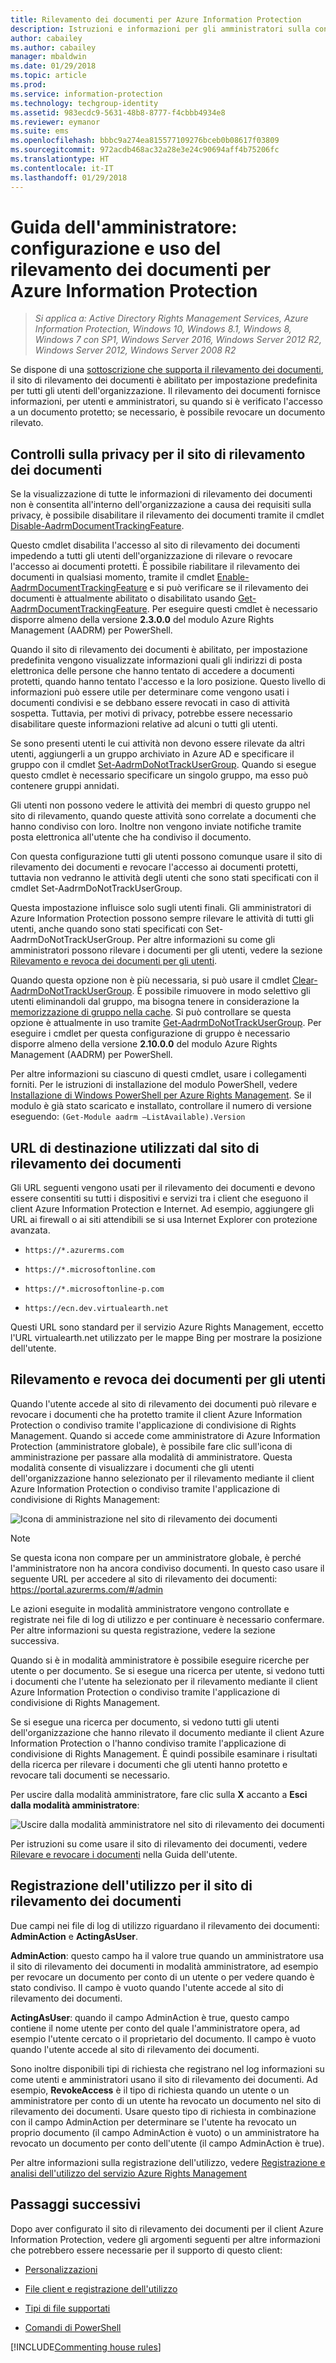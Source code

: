 ```yaml
---
title: Rilevamento dei documenti per Azure Information Protection
description: Istruzioni e informazioni per gli amministratori sulla configurazione e l'uso del rilevamento dei documenti per Azure Information Protection.
author: cabailey
ms.author: cabailey
manager: mbaldwin
ms.date: 01/29/2018
ms.topic: article
ms.prod: 
ms.service: information-protection
ms.technology: techgroup-identity
ms.assetid: 983ecdc9-5631-48b8-8777-f4cbbb4934e8
ms.reviewer: eymanor
ms.suite: ems
ms.openlocfilehash: bbbc9a274ea815577109276bceb0b08617f03809
ms.sourcegitcommit: 972acdb468ac32a28e3e24c90694aff4b75206fc
ms.translationtype: HT
ms.contentlocale: it-IT
ms.lasthandoff: 01/29/2018
---
```

# <a name="admin-guide-configuring-and-using-document-tracking-for-azure-information-protection"></a>Guida dell'amministratore: configurazione e uso del rilevamento dei documenti per Azure Information Protection

>*Si applica a: Active Directory Rights Management Services, Azure Information Protection, Windows 10, Windows 8.1, Windows 8, Windows 7 con SP1, Windows Server 2016, Windows Server 2012 R2, Windows Server 2012, Windows Server 2008 R2*

Se dispone di una [sottoscrizione che supporta il rilevamento dei documenti](https://www.microsoft.com/en-us/cloud-platform/azure-information-protection-features), il sito di rilevamento dei documenti è abilitato per impostazione predefinita per tutti gli utenti dell'organizzazione. Il rilevamento dei documenti fornisce informazioni, per utenti e amministratori, su quando si è verificato l'accesso a un documento protetto; se necessario, è possibile revocare un documento rilevato.

## <a name="privacy-controls-for-your-document-tracking-site"></a>Controlli sulla privacy per il sito di rilevamento dei documenti

Se la visualizzazione di tutte le informazioni di rilevamento dei documenti non è consentita all'interno dell'organizzazione a causa dei requisiti sulla privacy, è possibile disabilitare il rilevamento dei documenti tramite il cmdlet [Disable-AadrmDocumentTrackingFeature](/powershell/module/aadrm/disable-aadrmdocumenttrackingfeature). 

Questo cmdlet disabilita l'accesso al sito di rilevamento dei documenti impedendo a tutti gli utenti dell'organizzazione di rilevare o revocare l'accesso ai documenti protetti. È possibile riabilitare il rilevamento dei documenti in qualsiasi momento, tramite il cmdlet [Enable-AadrmDocumentTrackingFeature](/powershell/module/aadrm/enable-aadrmdocumenttrackingfeature) e si può verificare se il rilevamento dei documenti è attualmente abilitato o disabilitato usando [Get-AadrmDocumentTrackingFeature](/powershell/module/aadrm/get-aadrmdocumenttrackingfeature). Per eseguire questi cmdlet è necessario disporre almeno della versione **2.3.0.0** del modulo Azure Rights Management (AADRM) per PowerShell. 

Quando il sito di rilevamento dei documenti è abilitato, per impostazione predefinita vengono visualizzate informazioni quali gli indirizzi di posta elettronica delle persone che hanno tentato di accedere a documenti protetti, quando hanno tentato l'accesso e la loro posizione. Questo livello di informazioni può essere utile per determinare come vengono usati i documenti condivisi e se debbano essere revocati in caso di attività sospetta. Tuttavia, per motivi di privacy, potrebbe essere necessario disabilitare queste informazioni relative ad alcuni o tutti gli utenti. 

Se sono presenti utenti le cui attività non devono essere rilevate da altri utenti, aggiungerli a un gruppo archiviato in Azure AD e specificare il gruppo con il cmdlet [Set-AadrmDoNotTrackUserGroup](/powershell/module/aadrm/Set-AadrmDoNotTrackUserGroup). Quando si esegue questo cmdlet è necessario specificare un singolo gruppo, ma esso può contenere gruppi annidati. 

Gli utenti non possono vedere le attività dei membri di questo gruppo nel sito di rilevamento, quando queste attività sono correlate a documenti che hanno condiviso con loro. Inoltre non vengono inviate notifiche tramite posta elettronica all'utente che ha condiviso il documento.

Con questa configurazione tutti gli utenti possono comunque usare il sito di rilevamento dei documenti e revocare l'accesso ai documenti protetti, tuttavia non vedranno le attività degli utenti che sono stati specificati con il cmdlet Set-AadrmDoNotTrackUserGroup.

Questa impostazione influisce solo sugli utenti finali. Gli amministratori di Azure Information Protection possono sempre rilevare le attività di tutti gli utenti, anche quando sono stati specificati con Set-AadrmDoNotTrackUserGroup. Per altre informazioni su come gli amministratori possono rilevare i documenti per gli utenti, vedere la sezione [Rilevamento e revoca dei documenti per gli utenti](#tracking-and-revoking-documents-for-users).

Quando questa opzione non è più necessaria, si può usare il cmdlet [Clear-AadrmDoNotTrackUserGroup](/powershell/module/aadrm/Clear-AadrmDoNotTrackUserGroup). È possibile rimuovere in modo selettivo gli utenti eliminandoli dal gruppo, ma bisogna tenere in considerazione la [memorizzazione di gruppo nella cache](../plan-design/prepare.md#group-membership-caching-by-azure-information-protection). Si può controllare se questa opzione è attualmente in uso tramite [Get-AadrmDoNotTrackUserGroup](/powershell/module/aadrm/get-AadrmDoNotTrackUserGroup). Per eseguire i cmdlet per questa configurazione di gruppo è necessario disporre almeno della versione **2.10.0.0** del modulo Azure Rights Management (AADRM) per PowerShell.

Per altre informazioni su ciascuno di questi cmdlet, usare i collegamenti forniti. Per le istruzioni di installazione del modulo PowerShell, vedere [Installazione di Windows PowerShell per Azure Rights Management](../deploy-use/install-powershell.md). Se il modulo è già stato scaricato e installato, controllare il numero di versione eseguendo: `(Get-Module aadrm –ListAvailable).Version`


## <a name="destination-urls-used-by-the-document-tracking-site"></a>URL di destinazione utilizzati dal sito di rilevamento dei documenti

Gli URL seguenti vengono usati per il rilevamento dei documenti e devono essere consentiti su tutti i dispositivi e servizi tra i client che eseguono il client Azure Information Protection e Internet. Ad esempio, aggiungere gli URL ai firewall o ai siti attendibili se si usa Internet Explorer con protezione avanzata.

-  `https://*.azurerms.com`

- `https://*.microsoftonline.com`

- `https://*.microsoftonline-p.com`

- `https://ecn.dev.virtualearth.net`

Questi URL sono standard per il servizio Azure Rights Management, eccetto l'URL virtualearth.net utilizzato per le mappe Bing per mostrare la posizione dell'utente.

## <a name="tracking-and-revoking-documents-for-users"></a>Rilevamento e revoca dei documenti per gli utenti

Quando l'utente accede al sito di rilevamento dei documenti può rilevare e revocare i documenti che ha protetto tramite il client Azure Information Protection o condiviso tramite l'applicazione di condivisione di Rights Management. Quando si accede come amministratore di Azure Information Protection (amministratore globale), è possibile fare clic sull'icona di amministrazione per passare alla modalità di amministratore. Questa modalità consente di visualizzare i documenti che gli utenti dell'organizzazione hanno selezionato per il rilevamento mediante il client Azure Information Protection o condiviso tramite l'applicazione di condivisione di Rights Management:

![Icona di amministrazione nel sito di rilevamento dei documenti](../media/tracking-site-admin-icon.png)

> [!NOTE] 
> Se questa icona non compare per un amministratore globale, è perché l'amministratore non ha ancora condiviso documenti. In questo caso usare il seguente URL per accedere al sito di rilevamento dei documenti: https://portal.azurerms.com/#/admin

Le azioni eseguite in modalità amministratore vengono controllate e registrate nei file di log di utilizzo e per continuare è necessario confermare. Per altre informazioni su questa registrazione, vedere la sezione successiva.

Quando si è in modalità amministratore è possibile eseguire ricerche per utente o per documento. Se si esegue una ricerca per utente, si vedono tutti i documenti che l'utente ha selezionato per il rilevamento mediante il client Azure Information Protection o condiviso tramite l'applicazione di condivisione di Rights Management. 

Se si esegue una ricerca per documento, si vedono tutti gli utenti dell'organizzazione che hanno rilevato il documento mediante il client Azure Information Protection o l'hanno condiviso tramite l'applicazione di condivisione di Rights Management. È quindi possibile esaminare i risultati della ricerca per rilevare i documenti che gli utenti hanno protetto e revocare tali documenti se necessario. 

Per uscire dalla modalità amministratore, fare clic sulla **X** accanto a **Esci dalla modalità amministratore**:

![Uscire dalla modalità amministratore nel sito di rilevamento dei documenti](../media/tracking-site-exit-admin-icon.png)

Per istruzioni su come usare il sito di rilevamento dei documenti, vedere [Rilevare e revocare i documenti](client-track-revoke.md) nella Guida dell'utente.

## <a name="usage-logging-for-the-document-tracking-site"></a>Registrazione dell'utilizzo per il sito di rilevamento dei documenti

Due campi nei file di log di utilizzo riguardano il rilevamento dei documenti: **AdminAction** e **ActingAsUser**.

**AdminAction**: questo campo ha il valore true quando un amministratore usa il sito di rilevamento dei documenti in modalità amministratore, ad esempio per revocare un documento per conto di un utente o per vedere quando è stato condiviso. Il campo è vuoto quando l'utente accede al sito di rilevamento dei documenti.

**ActingAsUser**: quando il campo AdminAction è true, questo campo contiene il nome utente per conto del quale l'amministratore opera, ad esempio l'utente cercato o il proprietario del documento. Il campo è vuoto quando l'utente accede al sito di rilevamento dei documenti. 

Sono inoltre disponibili tipi di richiesta che registrano nel log informazioni su come utenti e amministratori usano il sito di rilevamento dei documenti. Ad esempio, **RevokeAccess** è il tipo di richiesta quando un utente o un amministratore per conto di un utente ha revocato un documento nel sito di rilevamento dei documenti. Usare questo tipo di richiesta in combinazione con il campo AdminAction per determinare se l'utente ha revocato un proprio documento (il campo AdminAction è vuoto) o un amministratore ha revocato un documento per conto dell'utente (il campo AdminAction è true).


Per altre informazioni sulla registrazione dell'utilizzo, vedere [Registrazione e analisi dell'utilizzo del servizio Azure Rights Management](../deploy-use/log-analyze-usage.md)



## <a name="next-steps"></a>Passaggi successivi
Dopo aver configurato il sito di rilevamento dei documenti per il client Azure Information Protection, vedere gli argomenti seguenti per altre informazioni che potrebbero essere necessarie per il supporto di questo client:

- [Personalizzazioni](client-admin-guide-customizations.md)

- [File client e registrazione dell'utilizzo](client-admin-guide-files-and-logging.md)

- [Tipi di file supportati](client-admin-guide-file-types.md)

- [Comandi di PowerShell](client-admin-guide-powershell.md)

[!INCLUDE[Commenting house rules](../includes/houserules.md)]
